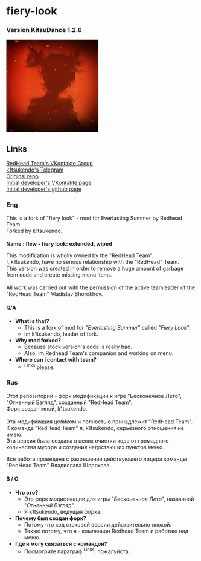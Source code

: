 # fiery-look
### Version KitsuDance 1.2.6

![alt-RedHead Team logo](ava_ov_scaled.png "Redhead team")

## Links
[RedHead Team's VKontakte Group](https://vk.com/redhead_team "Огненный Взгляд || RedHead Team")  <br/>
[k1tsukendo's Telegram](https://t.me/k1tsukendo "k1tsukendo`s Telegram")  <br/>
[Original repo](https://github.com/Mikan-DS/LookWithFire_Mod "Mikan-DS/LookWithFire_Mod")  <br/>
[Initial developer's VKontakte page](https://vk.com/mikansei_no_zumen "Mikan Jr")  <br/>
[Initial developer's github page](https://github.com/Mikan-DS "Mikan-DS")

### Eng

This is a fork of "fiery look" - mod for Everlasting Summer by Redhead Team.  <br/>
Forked by k1tsukendo.  <br/>
<br/>
**Name : flew - fiery look: extended, wiped**  <br/>

This modification is wholly owned by the "RedHead Team".  <br/>
I, k1tsukendo, have no serious relationship with the "RedHead" Team.  <br/>
This version was created in order to remove a huge amount of garbage from code and create missing menu items.  <br/>
<br/>
All work was carried out with the permission of the active teamleader of the "RedHead Team" Vladislav Shorokhov.  <br/>

#### Q/A
* **What is that?**
	* This is a fork of mod for "*Everlasting Summer*" called "*Fiery Look*".
	* Im k1tsukendo, leader of fork.
* **Why mod forked?**
	* Because stock version's code is really bad.
	* Also, im Redhead Team's companion and working on menu.
* **Where can i contact with team?**
	* <sup>Links</sup> please.

### Rus
Этот репозиторий - форк модификации к игре "Бесконечное Лето", "Огненный Взгляд", созданный "RedHead Team".  <br/>
Форк создан мной, k1tsukendo.  <br/>
<br/>
Эта модификация целиком и полностью принадлежит "RedHead Team".  <br/>
К команде "RedHead Team" я, k1tsukendo, серьёзного отношения не имею.  <br/>
Эта версия была создана в целях очистки кода от громадного количества мусора и создания недостающих пунктов меню.  <br/>

Вся работа проведена с разрешения действующего лидера команды "RedHead Team" Владислава Шорохова.

#### В / О
* **Что это?**
	* Это форк модификации для игры "*Бесконечное Лето*", названной "*Огненный Взгляд*".
	* Я k1tsukendo, ведущая форка.
* **Почему был создан форк?**
	* Потому что код стоковой версии действительно плохой.
	* Также потому, что я - компаньон Redhead Team и работаю над меню.
* **Где я могу связаться с командой?**
	* Посмотрите параграф <sup>Links</sup>, пожалуйста.
